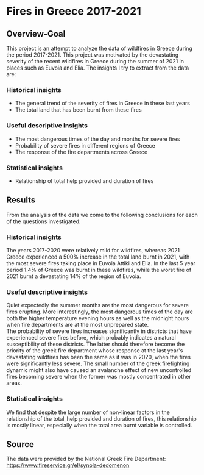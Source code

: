 # Fires in Greece 2017-2021 

## Overview-Goal
This project is an attempt to analyze the data of wildfires in Greece during the period 2017-2021. This project was motivated by the devastating severity of the recent wildfires in Greece during the summer of 2021 in places such as Euvoia and Elia. The insights I try to extract from the data are: 
### **Historical insights**
* The general trend of the severity of fires in Greece in these last years
* The total land that has been burnt from these fires
### **Useful descriptive insights**
* The most dangerous times of the day and months for severe fires
* Probability of severe fires in different regions of Greece
* The response of the fire departments across Greece
### **Statistical insights**
* Relationship of total help provided and duration of fires

## Results
From the analysis of the data we come to the following conclusions for each of the questions investigated:
### **Historical insights**
The years 2017-2020 were relatively mild for wildfires, whereas 2021 Greece experienced a 500% increase in the total land burnt in 2021, with the most severe fires taking place in Euvoia Attiki and Elia. In the last 5 year period 1.4% of Greece was burnt in these wildfires, while the worst fire of 2021 burnt a devastating 14% of the region of Euvoia.
### **Useful descriptive insights**
Quiet expectedly the summer months are the most dangerous for severe fires erupting. More interestingly, the most dangerous times of the day are both the higher temperature evening hours as well as the midnight hours when fire departments are at the most unprepared state.\
The probability of severe fires increases significantly in districts that have experienced severe fires before, which probably indicates a natural susceptibility of these districts. The latter should therefore become the priority of the greek fire department whose response at the last year's devastating wildfires has been the same as it was in 2020, when the fires were significantly less severe. The small number of the greek firefighting dynamic might also have caused an avalanche effect of new uncontrolled fires becoming severe when the former was mostly concentrated in other areas.
### **Statistical insights**
We find that despite the large number of non-linear factors in the relationship of the total_help provided and duration of fires, this relationship is mostly linear, especially when the total area burnt variable is controlled.


## **Source**
The data were provided by the National Greek Fire Department: https://www.fireservice.gr/el/synola-dedomenon




